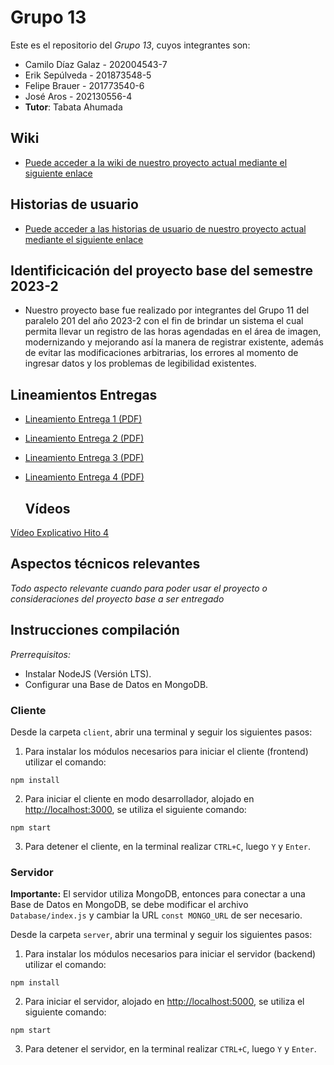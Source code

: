 # Grupo 13

Este es el repositorio del *Grupo 13*, cuyos integrantes son:

* Camilo Díaz Galaz - 202004543-7
* Erik Sepúlveda - 201873548-5
* Felipe Brauer - 201773540-6
* José Aros - 202130556-4
* **Tutor**: Tabata Ahumada

## Wiki

- [Puede acceder a la wiki de nuestro proyecto actual mediante el siguiente enlace](https://github.com/Cam1loadg/INF225P201G13/wiki)

## Historias de usuario

- [Puede acceder a las historias de usuario de nuestro proyecto actual mediante el siguiente enlace](https://github.com/Cam1loadg/INF225P201G13/issues)

## Identificicación del proyecto base del semestre 2023-2

- Nuestro proyecto base fue realizado por integrantes del Grupo 11 del paralelo 201 del año 2023-2 con el fin de brindar un sistema el cual permita llevar un registro de las horas agendadas en el área de imagen,
modernizando y mejorando así la manera de registrar existente, además de evitar las modificaciones arbitrarias, los errores al momento de ingresar datos y los problemas de legibilidad existentes.


## Lineamientos Entregas

- [Lineamiento Entrega 1 (PDF)](https://aula.usm.cl/pluginfile.php/5819266/mod_resource/content/1/Hito%201%20vf.pdf)
- [Lineamiento Entrega 2 (PDF)](https://aula.usm.cl/pluginfile.php/5834724/mod_resource/content/1/Hito%202%20vf.pdf)
- [Lineamiento Entrega 3 (PDF)](https://aula.usm.cl/pluginfile.php/5859038/mod_resource/content/1/Hito%203%20vf.pdf)
- [Lineamiento Entrega 4 (PDF)](https://aula.usm.cl/pluginfile.php/5880739/mod_resource/content/1/Hito%204%20vf.pdf)

  ## Vídeos
  
[Vídeo Explicativo Hito 4](https://www.youtube.com/watch?v=WInZvphc8ZQ)


## Aspectos técnicos relevantes

_Todo aspecto relevante cuando para poder usar el proyecto o consideraciones del proyecto base a ser entregado_

## Instrucciones compilación

_Prerrequisitos:_ 
* Instalar NodeJS (Versión LTS).
* Configurar una Base de Datos en MongoDB.

### Cliente

Desde la carpeta `client`, abrir una terminal y seguir los siguientes pasos:

1. Para instalar los módulos necesarios para iniciar el cliente (frontend) utilizar el comando:

```
npm install
```

2. Para iniciar el cliente en modo desarrollador, alojado en [http://localhost:3000](http://localhost:3000), se utiliza el siguiente comando:

```
npm start
```

3. Para detener el cliente, en la terminal realizar `CTRL+C`, luego `Y` y `Enter`.

### Servidor

**Importante:** El servidor utiliza MongoDB, entonces para conectar a una Base de Datos en MongoDB, se debe modificar el archivo `Database/index.js` y cambiar la URL `const MONGO_URL` de ser necesario.

Desde la carpeta `server`, abrir una terminal y seguir los siguientes pasos:

1. Para instalar los módulos necesarios para iniciar el servidor (backend) utilizar el comando:

```
npm install
```

2. Para iniciar el servidor, alojado en [http://localhost:5000](http://localhost:5000), se utiliza el siguiente comando:

```
npm start
```

3. Para detener el servidor, en la terminal realizar `CTRL+C`, luego `Y` y `Enter`.

